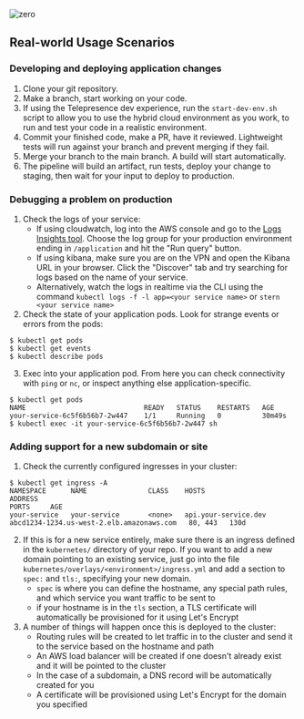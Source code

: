 ![zero](https://raw.githubusercontent.com/commitdev/zero/main/docs/img/logo-small.png)

## Real-world Usage Scenarios

### Developing and deploying application changes
1. Clone your git repository.
2. Make a branch, start working on your code.
3. If using the Telepresence dev experience, run the `start-dev-env.sh` script to allow you to use the hybrid cloud environment as you work, to run and test your code in a realistic environment.
3. Commit your finished code, make a PR, have it reviewed. Lightweight tests will run against your branch and prevent merging if they fail.
4. Merge your branch to the main branch. A build will start automatically.
5. The pipeline will build an artifact, run tests, deploy your change to staging, then wait for your input to deploy to production.

### Debugging a problem on production
1. Check the logs of your service:
    - If using cloudwatch, log into the AWS console and go to the [Logs Insights tool](https://us-west-2.console.aws.amazon.com/cloudwatch/home#logsV2:logs-insights). Choose the log group for your production environment ending in `/application` and hit the "Run query" button.
    - If using kibana, make sure you are on the VPN and open the Kibana URL in your browser. Click the "Discover" tab and try searching for logs based on the name of your service.
    - Alternatively, watch the logs in realtime via the CLI using the command `kubectl logs -f -l app=<your service name>` or `stern <your service name>`
2. Check the state of your application pods. Look for strange events or errors from the pods:
```shell
$ kubectl get pods
$ kubectl get events
$ kubectl describe pods
```
3. Exec into your application pod. From here you can check connectivity with `ping` or `nc`, or inspect anything else application-specific.
```shell
$ kubectl get pods
NAME                             READY   STATUS    RESTARTS   AGE
your-service-6c5f6b56b7-2w447    1/1     Running   0          30m49s
$ kubectl exec -it your-service-6c5f6b56b7-2w447 sh
```


### Adding support for a new subdomain or site
1. Check the currently configured ingresses in your cluster:
```shell
$ kubectl get ingress -A
NAMESPACE      NAME               CLASS    HOSTS                   ADDRESS                                                                   PORTS     AGE
your-service   your-service       <none>   api.your-service.dev         abcd1234-1234.us-west-2.elb.amazonaws.com   80, 443   130d
```
2. If this is for a new service entirely, make sure there is an ingress defined in the `kubernetes/` directory of your repo. If you want to add a new domain pointing to an existing service, just go into the file `kubernetes/overlays/<environment>/ingress.yml` and add a section to `spec:` and `tls:`, specifying your new domain.
    - `spec` is where you can define the hostname, any special path rules, and which service you want traffic to be sent to
    - if your hostname is in the `tls` section, a TLS certificate will automatically be provisioned for it using Let's Encrypt
3. A number of things will happen once this is deployed to the cluster:
    - Routing rules will be created to let traffic in to the cluster and send it to the service based on the hostname and path
    - An AWS load balancer will be created if one doesn't already exist and it will be pointed to the cluster
    - In the case of a subdomain, a DNS record will be automatically created for you
    - A certificate will be provisioned using Let's Encrypt for the domain you specified
